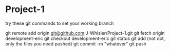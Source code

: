 # Project-1

try these git commands to set your working branch

git remote add origin git@github.com:J-Whisler/Project-1.git
git fetch origin development-eric
git checkout development-eric
git status 
git add (not dot, only the files you need pushed)
git commit -m "whatever" 
git push